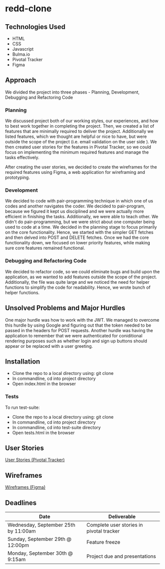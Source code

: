 # redd-clone

## Technologies Used
* HTML
* CSS
* Javascript
* Bulma.io
* Pivotal Tracker
* Figma

## Approach
We divided the project into three phases - Planning, Development, Debugging and Refactoring Code

### Planning
We discussed project both of our working styles, our experiences, and how to best work together in completing the project.
Then, we created a list of features that are minimally required to deliver the project. Additionally we listed features, which we thought are helpful or nice to have, but were outside the scope of the project (i.e. email validation on the user side ).  We then created user stories for the features in Pivotal Tracker, so we could focus on implementing the minimum required features and manage the tasks effectively.

After creating the user stories, we decided to create the wireframes for the required features using Figma, a web application for wireframing and prototyping.

### Development
We decided to code with pair-programming technique in which one of us codes and another navigates the coder. We decided to pair-program, because we figured it kept us disciplined and we were actually more efficient in finishing the tasks. Additionally, we were able to teach other.  We didn't do pair-programming, but we were strict about one computer being used to code at a time.
We decided in the planning stage to focus primarily on the core functionality. Hence, we started with the simpler  GET fetches and then delved into POST and DELETE fetches. Once we had the core functionality down, we focused on lower priority features, while making sure core features remained functional.

### Debugging and Refactoring Code
We decided to refactor code, so we could eliminate bugs and build upon the application, as we wanted to add features outside the scope of the project. Additionally, the file was quite large and we noticed the need for helper functions to simplify the code for readability. Hence, we wrote bunch of helper functions.

## Unsolved Problems and Major Hurdles
One major hurdle was how to work with the JWT. We managed to overcome this hurdle by using Google and figuring out that the token needed to be passed in the headers for POST requests. Another hurdle was having the application to remember that we were authenticated for coniditional rendering purposes such as whether login and sign up buttons should appear or be replaced with a user greeting.

## Installation
* Clone the repo to a local directory using: git clone <clone link>
* In commandline, cd into project directory
* Open index.html in the browser
  
### Tests
To run test-suite:
* Clone the repo to a local directory using: git clone <clone link>
* In commandline, cd into project directory
* In commandline, cd into test-suite directory
* Open tests.html in the browser

## User Stories
[User Stories (Pivotal Tracker)](https://www.pivotaltracker.com/n/projects/2400266)

## Wireframes
[Wireframes (Figma)](https://www.figma.com/file/CMN8EEv8dqMifxlgwgM5ru/ReddClone?node-id=17%3A4)

## Deadlines
| Date | Deliverable |
| ----------- | ----------- |
| Wednesday, September 25th by 11:00am | Complete user stories in pivotal tracker |
| Sunday, September 29th @ 12:00pm | Feature freeze |
| Monday, September 30th @ 9:15am | Project due and presentations |
